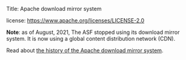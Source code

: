 Title: Apache download mirror system

license: https://www.apache.org/licenses/LICENSE-2.0

**Note**: as of August, 2021, The ASF stopped using its download mirror system. It is now using a global content distribution network (CDN).

Read about <a href="https://apache.org/history/mirror-history.html">the history of the Apache download mirror system</a>.
